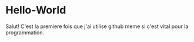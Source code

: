 # Hello-World
Salut! C'est la premiere fois que j'ai utilise github meme si c'est vital pour la programmation.
